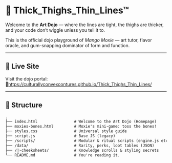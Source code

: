 # 🍑 Thick_Thighs_Thin_Lines™

Welcome to the **Art Dojo** — where the lines are tight, the thighs are thicker, and your code don’t wiggle unless you tell it to.

This is the official dojo playground of *Mango Moxie* — art tutor, flavor oracle, and gum-snapping dominator of form and function.

---

## 🔮 Live Site

Visit the dojo portal:  
    🍑https://culturallyconvexcontures.github.io/Thick_Thighs_Thin_Lines/

---

## 🧩 Structure

```txt
.
├── index.html                # Welcome to the Art Dojo (Homepage)
├── moxies-bones.html         # Moxie's mini-game: toss the bones!
├── styles.css                # Universal style guide
├── script.js                 # Base JS (legacy)
├── /scripts/                 # Modular & ritual scripts (engine.js etc)
├── /data/                    # Rarity, perks, loot tables (JSON)
├── /💋-cheeksheets/           # Knowledge scrolls & styling secrets
└── README.md                 # You're reading it.
